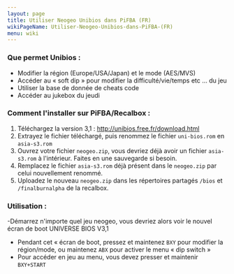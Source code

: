 ```yaml
---
layout: page
title: Utiliser Neogeo Unibios dans PiFBA (FR)
wikiPageName: Utiliser-Neogeo-Unibios-dans-PiFBA-(FR)
menu: wiki
---
```


### Que permet Unibios :

- Modifier la région (Europe/USA/Japan) et le mode (AES/MVS)
- Accéder au « soft dip » pour modifier la difficulté/vie/temps etc … du jeu
- Utiliser la base de donnée de cheats code
- Accéder au jukebox du jeudi

### Comment l'installer sur PiFBA/Recalbox :

1. Téléchargez la version 3,1 : http://unibios.free.fr/download.html
2. Extrayez le fichier téléchargé, puis renommez le fichier `uni-bios.rom` en `asia-s3.rom`
3. Ouvrez votre fichier `neogeo.zip`, vous devriez déjà avoir un fichier `asia-s3.rom` à l'intérieur. Faites en une sauvegarde si besoin.
4. Remplacez le fichier `asia-s3.rom` déjà présent dans le `neogeo.zip` par celui nouvellement renommé.
5. Uploadez le nouveau `neogeo.zip` dans les répertoires partagés `/bios` et `/finalburnalpha` de la recalbox.

### Utilisation :

-Démarrez n'importe quel jeu neogeo, vous devriez alors voir le nouvel écran de boot UNIVERSE BIOS V3,1
- Pendant cet « écran de boot, pressez et maintenez `BXY` pour modifier la région/mode, ou maintenez `ABX` pour activer le menu « dip switch »
- Pour accéder en jeu au menu, vous devez presser et maintenir `BXY+START`
